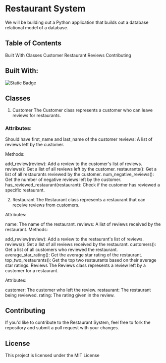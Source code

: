 # Restaurant System
We will be building out a Python application that builds out a database relational model of a database.

## Table of Contents
Built With
Classes
Customer
Restaurant
Reviews
Contributing

## Built With:
![Static Badge](https://img.shields.io/badge/python-orange)

## Classes
1. Customer
The Customer class represents a customer who can leave reviews for restaurants.

### Attributes:
Should have first_name and last_name of the customer
reviews: A list of reviews left by the customer.

Methods:

add_review(review): Add a review to the customer's list of reviews.
reviews(): Get a list of all reviews left by the customer.
restaurants(): Get a list of all restaurants reviewed by the customer.
num_negative_reviews(): Get the number of negative reviews left by the customer.
has_reviewed_restaurant(restaurant): Check if the customer has reviewed a specific restaurant.

2. Restaurant
The Restaurant class represents a restaurant that can receive reviews from customers.

Attributes:

name: The name of the restaurant.
reviews: A list of reviews received by the restaurant.
Methods:

add_review(review): Add a review to the restaurant's list of reviews.
reviews(): Get a list of all reviews received by the restaurant.
customers(): Get a list of all customers who reviewed the restaurant.
average_star_rating(): Get the average star rating of the restaurant.
top_two_restaurants(): Get the top two restaurants based on their average star ratings.
Reviews
The Reviews class represents a review left by a customer for a restaurant.

Attributes:

customer: The customer who left the review.
restaurant: The restaurant being reviewed.
rating: The rating given in the review.

## Contributing
If you'd like to contribute to the Restaurant System, feel free to fork the repository and submit a pull request with your changes.

## License
This project is licensed under the MIT License

